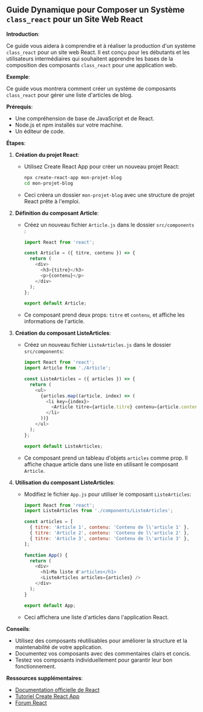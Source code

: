 ##  Guide Dynamique pour Composer un Système `class_react` pour un Site Web React

**Introduction**:

Ce guide vous aidera à comprendre et à réaliser la production d'un système `class_react` pour un site web React. Il est conçu pour les débutants et les utilisateurs intermédiaires qui souhaitent apprendre les bases de la composition des composants `class_react` pour une application web. 

**Exemple**:

Ce guide vous montrera comment créer un système de composants `class_react` pour gérer une liste d'articles de blog. 

**Prérequis**:

* Une compréhension de base de JavaScript et de React.
* Node.js et npm installés sur votre machine.
* Un éditeur de code.

**Étapes**:

1. **Création du projet React**:

   * Utilisez Create React App pour créer un nouveau projet React:

     ```bash
     npx create-react-app mon-projet-blog
     cd mon-projet-blog
     ```

   *  Ceci créera un dossier `mon-projet-blog` avec une structure de projet React prête à l'emploi.

2. **Définition du composant Article**:

   * Créez un nouveau fichier `Article.js` dans le dossier `src/components` :

     ```javascript
     import React from 'react';

     const Article = ({ titre, contenu }) => {
       return (
         <div>
           <h3>{titre}</h3>
           <p>{contenu}</p>
         </div>
       );
     };

     export default Article;
     ```

   *  Ce composant prend deux props: `titre` et `contenu`, et affiche les informations de l'article.

3. **Création du composant ListeArticles**:

   * Créez un nouveau fichier `ListeArticles.js` dans le dossier `src/components`:

     ```javascript
     import React from 'react';
     import Article from './Article';

     const ListeArticles = ({ articles }) => {
       return (
         <ul>
           {articles.map((article, index) => (
             <li key={index}>
               <Article titre={article.titre} contenu={article.contenu} />
             </li>
           ))}
         </ul>
       );
     };

     export default ListeArticles;
     ```

   *  Ce composant prend un tableau d'objets `articles` comme prop. Il affiche chaque article dans une liste en utilisant le composant `Article`.

4. **Utilisation du composant ListeArticles**:

   * Modifiez le fichier `App.js` pour utiliser le composant `ListeArticles`:

     ```javascript
     import React from 'react';
     import ListeArticles from './components/ListeArticles';

     const articles = [
       { titre: 'Article 1', contenu: 'Contenu de l\'article 1' },
       { titre: 'Article 2', contenu: 'Contenu de l\'article 2' },
       { titre: 'Article 3', contenu: 'Contenu de l\'article 3' },
     ];

     function App() {
       return (
         <div>
           <h1>Ma liste d'articles</h1>
           <ListeArticles articles={articles} />
         </div>
       );
     }

     export default App;
     ```

   *  Ceci affichera une liste d'articles dans l'application React.

**Conseils**:

* Utilisez des composants réutilisables pour améliorer la structure et la maintenabilité de votre application.
* Documentez vos composants avec des commentaires clairs et concis.
* Testez vos composants individuellement pour garantir leur bon fonctionnement.

**Ressources supplémentaires**:

* [Documentation officielle de React](https://reactjs.org/docs/getting-started.html)
* [Tutoriel Create React App](https://create-react-app.dev/)
* [Forum React](https://reactjs.org/community/forum)



